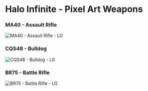 # Halo Infinite - Pixel Art Weapons

### MA40 - Assault Rifle
![MA40 - Assault Rifle - LG](https://user-images.githubusercontent.com/11794877/143465508-4026b166-60db-44d6-9f4e-6d1cf08a92a0.png)

### CQS48 - Bulldog
![CQS48 - Bulldog - LG](https://user-images.githubusercontent.com/11794877/143465504-796d7b30-987a-40f2-bbf9-342dcfdf8343.png)

### BR75 - Battle Rifle
![BR75 - Battle Rifle - LG](https://user-images.githubusercontent.com/11794877/143597867-75aab129-9cc1-46c1-a016-3cb86a0f2708.png)
